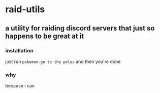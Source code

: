# raid-utils

## a utility for raiding discord servers that just so happens to be great at it

### installation

just run `pokemon-go to the poles` and then you're done

### why

because i can
